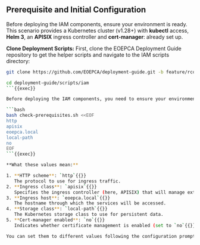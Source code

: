 ## Prerequisite and Initial Configuration


Before deploying the IAM components, ensure your environment is ready. This scenario provides a Kubernetes cluster (v1.28+) with **kubectl** access, **Helm 3**, an **APISIX** ingress controller and **cert-manager**: already set up.

**Clone Deployment Scripts:** First, clone the EOEPCA Deployment Guide repository to get the helper scripts and navigate to the IAM scripts directory:

```bash
git clone https://github.com/EOEPCA/deployment-guide.git -b feature/rconway-updates

cd deployment-guide/scripts/iam
```{{exec}}

Before deploying the IAM components, you need to ensure your environment is properly configured. The following command runs a script that checks for all necessary prerequisites. The script normally prompts you for several configuration values, but in this tutorial, we provide them automatically for convenience.

```bash
bash check-prerequisites.sh <<EOF
http
apisix
eoepca.local
local-path
no
EOF
```{{exec}}

**What these values mean:**

1. **HTTP scheme**: `http`{{}}
   The protocol to use for ingress traffic.
2. **Ingress class**: `apisix`{{}}
   Specifies the ingress controller (here, APISIX) that will manage external access.
3. **Ingress host**: `eoepca.local`{{}}
   The hostname through which the services will be accessed.
4. **Storage class**: `local-path`{{}}
   The Kubernetes storage class to use for persistent data.
5. **Cert-manager enabled**: `no`{{}}
   Indicates whether certificate management is enabled (set to `no`{{}} for this tutorial).

You can set them to different values following the configuration prompts as they appear.
